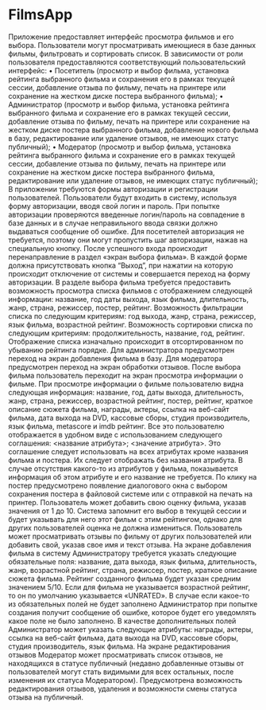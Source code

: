 # FilmsApp
Приложение предоставляет интерфейс просмотра фильмов и его выбора. Пользователи могут просматривать имеющиеся в базе данных фильмы, фильтровать и сортировать список.
В зависимости от роли пользователя предоставляются соответствующий пользовательский интерфейс:
•	Посетитель (просмотр и выбор фильма, установка рейтинга выбранного фильма и сохранения его в рамках текущей сессии, добавление отзыва по фильму, печать на принтере или сохранение на жестком диске постера выбранного фильма);
•	Администратор (просмотр и выбор фильма, установка рейтинга выбранного фильма и сохранение его в рамках текущей сессии, добавление отзыва по фильму, печать на принтере или сохранение на жестком диске постера выбранного фильма, добавление нового фильма в базу, редактирование или удаление отзывов, не имеющих статус публичный);
•	Модератор (просмотр и выбор фильма, установка рейтинга выбранного фильма и сохранение его в рамках текущей сессии, добавление отзыва по фильму, печать на принтере или сохранение на жестком диске постера выбранного фильма, редактирование или удаление отзывов, не имеющих статус публичный);
В приложении требуются формы авторизации и регистрации пользователей. Пользователи будут входить в систему, используя форму авторизации, вводя свой логин и пароль. При попытке авторизации проверяются введенные логин/пароль на совпадение в базе данных и в случае неправильного ввода связки должно выдаваться сообщение об ошибке. Для посетителей авторизация не требуется, поэтому они могут пропустить шаг авторизации, нажав на специальную кнопку.
После успешного входа происходит перенаправление в раздел «экран выбора фильма». В каждой форме должна присутствовать кнопка “Выход”, при нажатии на которую происходит отключение от системы и совершается переход на форму авторизации.
В разделе выбора фильма требуется предоставить возможность просмотра списка фильмов с отображением следующей информации: название, год даты выхода, язык фильма, длительность, жанр, страна, режиссер, постер, рейтинг. Возможность фильтрации списка по следующим критериям: год выхода, жанр, страна, режиссер, язык фильма, возрастной рейтинг. Возможность сортировки списка по следующим критериям: продолжительность, название, год, рейтинг. Отображение списка изначально происходит в отсортированном по убыванию рейтинга порядке. Для администратора предусмотрен переход на экран добавления фильма в базу. Для модератора предусмотрен переход на экран обработки отзывов. После выбора фильма пользователь переходит на экран просмотра информации о фильме.
	При просмотре информации о фильме пользователю видна следующая информация: название, год, даты выхода, длительность, жанр, страна, режиссер, возрастной рейтинг, постер, рейтинг, краткое описание сюжета фильма, награды, актеры, ссылка на веб-сайт фильма, дата выхода на DVD, кассовые сборы, студия производитель, язык фильма, metascore и imdb рейтинг. Все это пользователю отображается в удобном виде с использованием следующего соглашения: <название атрибута>; <значение атрибута>. Это соглашение следует использовать на всех атрибутах кроме названия фильма и постера. Их следует отображать без названия атрибута. В случае отсутствия какого-то из атрибутов у фильма, показывается информация об этом атрибуте и его название не требуется. По клику на постер предусмотрено появление диалогового окна с выбором сохранения постера в файловой системе или с отправкой на печать на принтер. Пользователь может добавить свою оценку фильма, указав значения от 1 до 10. Система запомнит его выбор в текущей сессии и будет указывать для него этот фильм с этим рейтингом, однако для других пользователей оценка не должна измениться. Пользователь может просматривать отзывы по фильму от других пользователей или добавить свой, указав свое имя и текст отзыва.
	На экране добавления фильма в систему Администратору требуется указать следующие обязательные поля: название, дата выхода, язык фильма, длительность, жанр, возрастной рейтинг, страна, режиссер, постер, краткое описание сюжета фильма. Рейтинг созданного фильма будет указан средним значением 5/10. Если для фильма не указывается возрастной рейтинг, то он по умолчанию указывается «UNRATED». В случае если какое-то из обязательных полей не будет заполнено Администратор при попытке создания получит сообщение об ошибке, которое будет его уведомлять какое поле не было заполнено. В качестве дополнительных полей Администратор может указать следующие атрибуты: награды, актеры, ссылка на веб-сайт фильма, дата выхода на DVD, кассовые сборы, студия производитель, язык фильма.
	На экране редактирования отзывов Модератор может просматривать список отзывов, не находящихся в статусе публичный (недавно добавленные отзывы от пользователей могут стать видимыми для всех остальных, после изменения их статуса Модератором). Предусмотрена возможность редактирования отзывов, удаления и возможности смены статуса отзыва на публичный.
